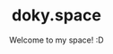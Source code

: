 <!-- markdownlint-disable-next-line -->
<div align="center">

<!-- markdownlint-disable-next-line -->
# doky.space

Welcome to my space! :D
